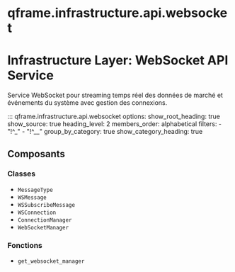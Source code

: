 # qframe.infrastructure.api.websocket


Infrastructure Layer: WebSocket API Service
===========================================

Service WebSocket pour streaming temps réel des données de marché
et événements du système avec gestion des connexions.


::: qframe.infrastructure.api.websocket
    options:
      show_root_heading: true
      show_source: true
      heading_level: 2
      members_order: alphabetical
      filters:
        - "!^_"
        - "!^__"
      group_by_category: true
      show_category_heading: true

## Composants

### Classes

- `MessageType`
- `WSMessage`
- `WSSubscribeMessage`
- `WSConnection`
- `ConnectionManager`
- `WebSocketManager`

### Fonctions

- `get_websocket_manager`

